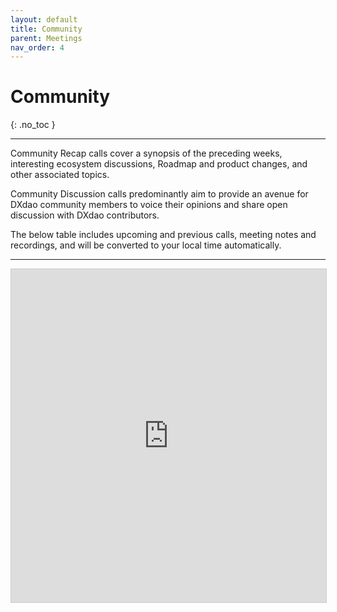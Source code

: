 ```yaml
---
layout: default
title: Community
parent: Meetings
nav_order: 4
---
```


# Community
{: .no_toc }

---

Community Recap calls cover a synopsis of the preceding weeks, interesting ecosystem discussions, Roadmap and product changes, and other associated topics. 

Community Discussion calls predominantly aim to provide an avenue for DXdao community members to voice their opinions and share open discussion with DXdao contributors. 

The below table includes upcoming and previous calls, meeting notes and recordings, and will be converted to your local time automatically.

___

 <iframe class="airtable-embed" src="https://airtable.com/embed/shrhbMZ6NTJfPv1G6?backgroundColor=teal&viewControls=on" frameborder="0" onmousewheel="" width="100%" height="533" style="background: transparent; border: 1px solid #ccc;"></iframe>
       